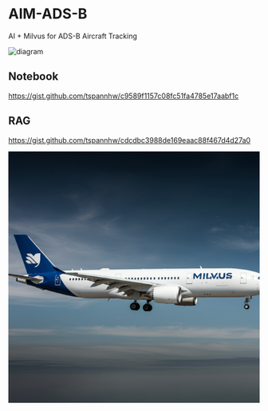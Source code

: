 # AIM-ADS-B

AI + Milvus for ADS-B Aircraft Tracking

![diagram](https://github.com/tspannhw/AIM-ADS-B/blob/main/adsmilvusb.png?raw=true)


## Notebook

https://gist.github.com/tspannhw/c9589f1157c08fc51fa4785e17aabf1c

## RAG

https://gist.github.com/tspannhw/cdcdbc3988de169eaac88f467d4d27a0


![plane](https://github.com/tspannhw/AIM-ADS-B/blob/main/milvusplane5.jpg)

